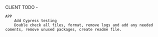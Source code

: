 CLIENT TODO -
    
    APP
        Add Cypress testing 
        Double check all files, format, remove logs and add any needed coments, remove unused packages, create readme file.
